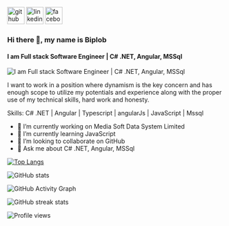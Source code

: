 [<img src='https://cdn.jsdelivr.net/npm/simple-icons@3.0.1/icons/github.svg' alt='github' height='40'>](https://github.com/Eng-Biplob)  [<img src='https://cdn.jsdelivr.net/npm/simple-icons@3.0.1/icons/linkedin.svg' alt='linkedin' height='40'>](https://www.linkedin.com/in/biplob-hosen-ab7208113/)  [<img src='https://cdn.jsdelivr.net/npm/simple-icons@3.0.1/icons/facebook.svg' alt='facebook' height='40'>](https://www.facebook.com/biplob.hosen.33)  
### Hi there 👋, my name is Biplob
#### I am Full stack Software Engineer | C# .NET, Angular, MSSql
![I am Full stack Software Engineer | C# .NET, Angular, MSSql](https://media-exp1.licdn.com/dms/image/C5116AQHrUOJtsUucRA/profile-displaybackgroundimage-shrink_200_800/0/1542952544037?e=1669248000&v=beta&t=QVVDeGOl_AcgPKHrFFIZ4NrJQqg3d98nW47xLQaY90Q)

I want to work in a position where dynamism is the key concern and has enough scope to utilize my potentials and experience along with the proper use of my technical skills, hard work and honesty.

Skills: C# .NET | Angular | Typescript | angularJs | JavaScript | Mssql

- 🔭 I’m currently working on Media Soft Data System Limited 
- 🌱 I’m currently learning JavaScript 
- 👯 I’m looking to collaborate on GitHub 
- 💬 Ask me about C# .NET, Angular, MSSql 



[![Top Langs](https://github-readme-stats.vercel.app/api/top-langs/?username=Eng-Biplob)](https://github.com/anuraghazra/github-readme-stats)

![GitHub stats](https://github-readme-stats.vercel.app/api?username=Eng-Biplob&show_icons=true)  

![GitHub Activity Graph](https://activity-graph.herokuapp.com/graph?username=Eng-Biplob)  

![GitHub streak stats](https://github-readme-streak-stats.herokuapp.com/?user=Eng-Biplob)  

![Profile views](https://gpvc.arturio.dev/Eng-Biplob)  
